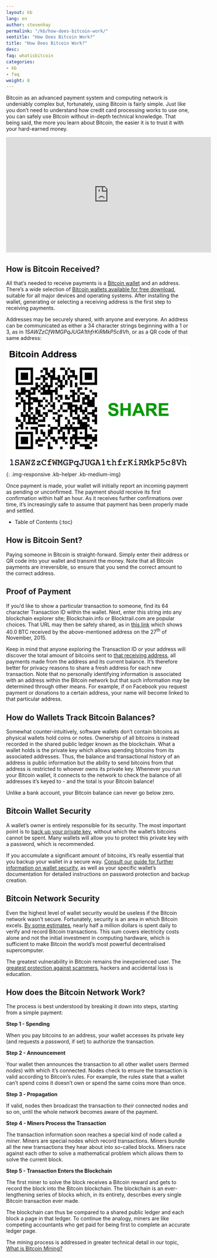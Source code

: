```yaml
---
layout: kb
lang: en
author: stevenhay
permalink: "/kb/how-does-bitcoin-work/"
seotitle: "How Does Bitcoin Work?"
title: "How Does Bitcoin Work?"
desc: 
faq: whatisbitcoin
categories: 
- kb
- faq
weight: 8
---
```

Bitcoin as an advanced payment system and computing network is undeniably complex but, fortunately, using Bitcoin is fairly simple. Just like you don’t need to understand how credit card processing works to use one, you can safely use Bitcoin without in-depth technical knowledge. That being said, the more you learn about Bitcoin, the easier it is to trust it with your hard-earned money.

<iframe width="560" height="315" src="https://www.youtube.com/embed/t5JGQXCTe3c" frameborder="0" allowfullscreen></iframe>

## How is Bitcoin Received?

All that’s needed to receive payments is a [Bitcoin wallet](/kb/what-is-a-bitcoin-wallet/) and an address. There’s a wide selection of [Bitcoin wallets available for free download](/wallets/), suitable for all major devices and operating systems. After installing the wallet, generating or selecting a receiving address is the first step to receiving payments.

Addresses may be securely shared, with anyone and everyone. An address can be communicated as either a 34 character strings beginning with a 1 or 3, as in _1SAWZzCfWMGPqJUGA1thfrKiRMkP5c8Vh_, or as a QR code of that same address:

![bitcoin address](/img/kb/address.png){: .img-responsive .kb-helper .kb-medium-img}

Once payment is made, your wallet will initially report an incoming payment as pending or unconfirmed. The payment should receive its first confirmation within half an hour. As it receives further confirmations over time, it’s increasingly safe to assume that payment has been properly made and settled.

* Table of Contents
{:toc}

## How is Bitcoin Sent?

Paying someone in Bitcoin is straight-forward. Simply enter their address or QR code into your wallet and transmit the money. Note that all Bitcoin payments are irreversible, so ensure that you send the correct amount to the correct address.

## Proof of Payment

If you’d like to show a particular transaction to someone, find its 64 character Transaction ID within the wallet. Next, enter this string into any blockchain explorer site; Blockchain.info or Blocktrail.com are popular choices. That URL may then be safely shared, as in [this link](https://blockchain.info/address/1BaKkvW6oyVcvqdiUPYwA3ZFBn2WsZXN3x) which shows 40.0 BTC received by the above-mentioned address on the 27<sup>th</sup> of November, 2015.

Keep in mind that anyone exploring the Transaction ID or your address will discover the total amount of bitcoins sent to [that receiving address](https://blockchain.info/address/37CB9zG2yGyM4xZYacGKwn1728QtuZEyJj), all payments made from the address and its current balance. It’s therefore better for privacy reasons to share a fresh address for each new transaction. Note that no personally identifying information is associated with an address within the Bitcoin network but that such information may be determined through other means. For example, if on Facebook you request payment or donations to a certain address, your name will become linked to that particular address.

## How do Wallets Track Bitcoin Balances?

Somewhat counter-intuitively, software wallets don’t contain bitcoins as physical wallets hold coins or notes. Ownership of all bitcoins is instead recorded in the shared public ledger known as the blockchain. What a wallet holds is the private key which allows spending bitcoins from its associated addresses. Thus, the balance and transactional history of an address is public information but the ability to send bitcoins from that address is restricted to whoever owns its private key. Whenever you run your Bitcoin wallet, it connects to the network to check the balance of all addresses it’s keyed to - and the total is your Bitcoin balance!

Unlike a bank account, your Bitcoin balance can never go below zero.

## Bitcoin Wallet Security

A wallet’s owner is entirely responsible for its security. The most important point is to [back up your private key](/kb/what-is-a-bitcoin-private-key/), without which the wallet’s bitcoins cannot be spent. Many wallets will allow you to protect this private key with a password, which is recommended.

If you accumulate a significant amount of bitcoins, it’s really essential that you backup your wallet in a secure way. [Consult our guide for further information on wallet security](/kb/how-to-store-and-protect-bitcoins/), as well as your specific wallet’s documentation for detailed instructions on password protection and backup creation.

## Bitcoin Network Security

Even the highest level of wallet security would be useless if the Bitcoin network wasn’t secure. Fortunately, security is an area in which Bitcoin excels. [By some estimates](http://qntra.net/2015/11/venture-capital-fuels-stupidity-in-bitcoin-not-innovation/), nearly half a million dollars is spent daily to verify and record Bitcoin transactions. This sum covers electricity costs alone and not the initial investment in computing hardware, which is sufficient to make Bitcoin the world’s most powerful decentralised supercomputer.

The greatest vulnerability in Bitcoin remains the inexperienced user. The [greatest protection against scammers](/kb/avoid-bitcoin-scams/), hackers and accidental loss is education.

## How does the Bitcoin Network Work?

The process is best understood by breaking it down into steps, starting from a simple payment:

**Step 1 - Spending**

When you pay bitcoins to an address, your wallet accesses its private key (and requests a password, if set) to authorize the transaction.

**Step 2 - Announcement**

Your wallet then announces the transaction to all other wallet users (termed _nodes_) with which it’s connected. Nodes check to ensure the transaction is valid according to Bitcoin’s rules. For example, the rules state that a wallet can’t spend coins it doesn’t own or spend the same coins more than once.

**Step 3 - Propagation**

If valid, nodes then broadcast the transaction to _their_ connected nodes and so on, until the whole network becomes aware of the payment.

**Step 4 - Miners Process the Transaction**

The transaction information soon reaches a special kind of node called a _miner_. Miners are special nodes which record transactions. Miners bundle all the new transactions they hear about into so-called blocks. Miners race against each other to solve a mathematical problem which allows them to solve the current block.

**Step 5 - Transaction Enters the Blockchain**

The first miner to solve the block receives a Bitcoin reward and gets to record the block into the Bitcoin blockchain. The blockchain is an ever-lengthening series of blocks which, in its entirety, describes every single Bitcoin transaction ever made.

The blockchain can thus be compared to a shared public ledger and each block a page in that ledger. To continue the analogy, miners are like competing accountants who get paid for being first to complete an accurate ledger page.

The mining process is addressed in greater technical detail in our topic, [What is Bitcoin Mining?](/kb/what-is-bitcoin-mining/)